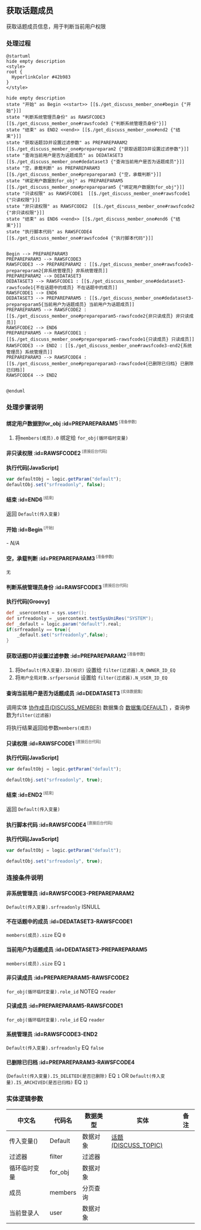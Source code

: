 ## 获取话题成员 <!-- {docsify-ignore-all} -->

   获取话题成员信息，用于判断当前用户权限

### 处理过程

```plantuml
@startuml
hide empty description
<style>
root {
  HyperlinkColor #42b983
}
</style>

hide empty description
state "开始" as Begin <<start>> [[$./get_discuss_member_one#begin {"开始"}]]
state "判断系统管理员身份" as RAWSFCODE3  [[$./get_discuss_member_one#rawsfcode3 {"判断系统管理员身份"}]]
state "结束" as END2 <<end>> [[$./get_discuss_member_one#end2 {"结束"}]]
state "获取话题ID并设置过滤参数" as PREPAREPARAM2  [[$./get_discuss_member_one#prepareparam2 {"获取话题ID并设置过滤参数"}]]
state "查询当前用户是否为话题成员" as DEDATASET3  [[$./get_discuss_member_one#dedataset3 {"查询当前用户是否为话题成员"}]]
state "空，承载判断" as PREPAREPARAM3  [[$./get_discuss_member_one#prepareparam3 {"空，承载判断"}]]
state "绑定用户数据到for_obj" as PREPAREPARAM5  [[$./get_discuss_member_one#prepareparam5 {"绑定用户数据到for_obj"}]]
state "只读权限" as RAWSFCODE1  [[$./get_discuss_member_one#rawsfcode1 {"只读权限"}]]
state "非只读权限" as RAWSFCODE2  [[$./get_discuss_member_one#rawsfcode2 {"非只读权限"}]]
state "结束" as END6 <<end>> [[$./get_discuss_member_one#end6 {"结束"}]]
state "执行脚本代码" as RAWSFCODE4  [[$./get_discuss_member_one#rawsfcode4 {"执行脚本代码"}]]


Begin --> PREPAREPARAM3
PREPAREPARAM3 --> RAWSFCODE3
RAWSFCODE3 --> PREPAREPARAM2 : [[$./get_discuss_member_one#rawsfcode3-prepareparam2{非系统管理员} 非系统管理员]]
PREPAREPARAM2 --> DEDATASET3
DEDATASET3 --> RAWSFCODE1 : [[$./get_discuss_member_one#dedataset3-rawsfcode1{不在话题中的成员} 不在话题中的成员]]
RAWSFCODE1 --> END6
DEDATASET3 --> PREPAREPARAM5 : [[$./get_discuss_member_one#dedataset3-prepareparam5{当前用户为话题成员} 当前用户为话题成员]]
PREPAREPARAM5 --> RAWSFCODE2 : [[$./get_discuss_member_one#prepareparam5-rawsfcode2{非只读成员} 非只读成员]]
RAWSFCODE2 --> END6
PREPAREPARAM5 --> RAWSFCODE1 : [[$./get_discuss_member_one#prepareparam5-rawsfcode1{只读成员} 只读成员]]
RAWSFCODE3 --> END2 : [[$./get_discuss_member_one#rawsfcode3-end2{系统管理员} 系统管理员]]
PREPAREPARAM3 --> RAWSFCODE4 : [[$./get_discuss_member_one#prepareparam3-rawsfcode4{已删除已归档} 已删除已归档]]
RAWSFCODE4 --> END2


@enduml
```


### 处理步骤说明

#### 绑定用户数据到for_obj :id=PREPAREPARAM5<sup class="footnote-symbol"> <font color=gray size=1>[准备参数]</font></sup>



1. 将`members(成员).0` 绑定给  `for_obj(循环临时变量)`

#### 非只读权限 :id=RAWSFCODE2<sup class="footnote-symbol"> <font color=gray size=1>[直接后台代码]</font></sup>



<p class="panel-title"><b>执行代码[JavaScript]</b></p>

```javascript
var defaultObj = logic.getParam("default");
defaultObj.set("srfreadonly", false);
```

#### 结束 :id=END6<sup class="footnote-symbol"> <font color=gray size=1>[结束]</font></sup>



返回 `Default(传入变量)`

#### 开始 :id=Begin<sup class="footnote-symbol"> <font color=gray size=1>[开始]</font></sup>



*- N/A*
#### 空，承载判断 :id=PREPAREPARAM3<sup class="footnote-symbol"> <font color=gray size=1>[准备参数]</font></sup>




    无

#### 判断系统管理员身份 :id=RAWSFCODE3<sup class="footnote-symbol"> <font color=gray size=1>[直接后台代码]</font></sup>



<p class="panel-title"><b>执行代码[Groovy]</b></p>

```groovy
def _usercontext = sys.user();
def srfreadonly = _usercontext.testSysUniRes("SYSTEM");
def _default = logic.param("default").real;
if(srfreadonly == true){
    _default.set("srfreadonly",false);
}
```

#### 获取话题ID并设置过滤参数 :id=PREPAREPARAM2<sup class="footnote-symbol"> <font color=gray size=1>[准备参数]</font></sup>



1. 将`Default(传入变量).ID(标识)` 设置给  `filter(过滤器).N_OWNER_ID_EQ`
2. 将`用户全局对象.srfpersonid` 设置给  `filter(过滤器).N_USER_ID_EQ`

#### 查询当前用户是否为话题成员 :id=DEDATASET3<sup class="footnote-symbol"> <font color=gray size=1>[实体数据集]</font></sup>



调用实体 [协作成员(DISCUSS_MEMBER)](module/Team/discuss_member.md) 数据集合 [数据集(DEFAULT)](module/Team/discuss_member#数据集合) ，查询参数为`filter(过滤器)`

将执行结果返回给参数`members(成员)`

#### 只读权限 :id=RAWSFCODE1<sup class="footnote-symbol"> <font color=gray size=1>[直接后台代码]</font></sup>



<p class="panel-title"><b>执行代码[JavaScript]</b></p>

```javascript
var defaultObj = logic.getParam("default");

defaultObj.set("srfreadonly", true);
```

#### 结束 :id=END2<sup class="footnote-symbol"> <font color=gray size=1>[结束]</font></sup>



返回 `Default(传入变量)`

#### 执行脚本代码 :id=RAWSFCODE4<sup class="footnote-symbol"> <font color=gray size=1>[直接后台代码]</font></sup>



<p class="panel-title"><b>执行代码[JavaScript]</b></p>

```javascript
var defaultObj = logic.getParam("default");

defaultObj.set("srfreadonly", true);
```


### 连接条件说明
#### 非系统管理员 :id=RAWSFCODE3-PREPAREPARAM2

`Default(传入变量).srfreadonly` ISNULL
#### 不在话题中的成员 :id=DEDATASET3-RAWSFCODE1

`members(成员).size` EQ `0`
#### 当前用户为话题成员 :id=DEDATASET3-PREPAREPARAM5

`members(成员).size` EQ `1`
#### 非只读成员 :id=PREPAREPARAM5-RAWSFCODE2

`for_obj(循环临时变量).role_id` NOTEQ `reader`
#### 只读成员 :id=PREPAREPARAM5-RAWSFCODE1

`for_obj(循环临时变量).role_id` EQ `reader`
#### 系统管理员 :id=RAWSFCODE3-END2

`Default(传入变量).srfreadonly` EQ `false`
#### 已删除已归档 :id=PREPAREPARAM3-RAWSFCODE4

(`Default(传入变量).IS_DELETED(是否已删除)` EQ `1` OR `Default(传入变量).IS_ARCHIVED(是否已归档)` EQ `1`)


### 实体逻辑参数

|    中文名   |    代码名    |  数据类型    |  实体   |备注 |
| --------| --------| -------- | -------- | --------   |
|传入变量(<i class="fa fa-check"/></i>)|Default|数据对象|[话题(DISCUSS_TOPIC)](module/Team/discuss_topic.md)||
|过滤器|filter|过滤器|||
|循环临时变量|for_obj|数据对象|||
|成员|members|分页查询|||
|当前登录人|user|数据对象|||
